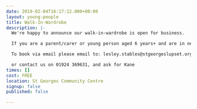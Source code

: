 ```yaml
---
date: 2019-02-04T16:17:12.000+00:00
layout: young-people
title: Walk-In-Wardrobe
description: |-
  We're happy to announce our walk-in-wardrobe is open for business.

  If you are a parent/carer or young person aged 6 years+ and are in need of some clothes. (Including School & College Uniforms) Please feel free to contact us and book an appointment.

  To book via email please email to: lesley.stables@stgeorgeslupset.org.uk

  or contact us on 01924 369631, and ask for Kane
times: []
cost: FREE
location: St Georges Community Centre
signup: false
published: false

---
```

